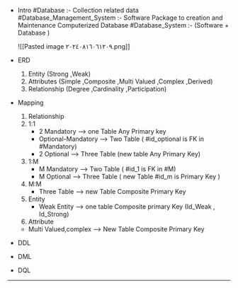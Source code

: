 - Intro 
	#Database :- Collection related data 
	#Database_Management_System :- Software Package to creation and Maintenance Computerized Database 
	#Database_System :- (Software + Database )

	![[Pasted image ٢٠٢٤٠٨١٦٠٦١٢٠٩.png]]

- ERD 
	1. Entity (Strong ,Weak)
	2. Attributes (Simple ,Composite ,Multi Valued ,Complex ,Derived)
	3. Relationship (Degree ,Cardinality ,Participation) 
- Mapping 
	1. Relationship 
	 1. 1:1
		- 2 Mandatory              --> one Table Any Primary key
		- Optional-Mandatory  --> Two Table  ( #id_optional is FK in #Mandatory)
		- 2 Optional                  --> Three Table (new table Any Primary Key)
	 3. 1:M
		- M Mandatory             --> Two Table ( #id_1 is FK in #M)
		- M Optional                 --> Three Table ( new Table #id_m is Primary Key )
	 4. M:M
		- Three Table --> new Table Composite Primary Key 
	2. Entity 
		- Weak Entity --> one table Composite primary Key (Id_Weak , Id_Strong)
	3. Attribute 
	 - Multi Valued,complex --> New Table Composite Primary Key 
- DDL
- DML
- DQL 

---


